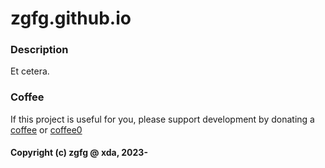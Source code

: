 # zgfg.github.io

### Description
Et cetera.

### Coffee
If this project is useful for you, please support development by donating a [coffee](https://zgfg.github.io/PayPal.html)
or [coffee0](https://zgfg.github.io/PayPal0.html)

#### Copyright (c) zgfg @ xda, 2023-
